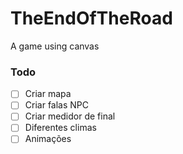 # TheEndOfTheRoad
A game using canvas

### Todo
- [ ] Criar mapa
- [ ] Criar falas NPC
- [ ] Criar medidor de final
- [ ] Diferentes climas
- [ ] Animações
